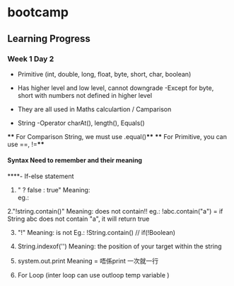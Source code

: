 # bootcamp

## Learning Progress

### Week 1 Day 2

- Primitive (int, double, long, float, byte, short, char, boolean)
- Has higher level and low level, cannot downgrade
  -Except for byte, short with numbers not defined in higher level
- They are all used in Maths calculartion / Camparison

- String
  -Operator
  charAt(), length(), Equals()

**\*\*** For Comparison String, we must use .equal()**\*\***
**\*\*** For Primitive, you can use ==, !=**\*\***
#### Syntax Need to remember  and their meaning
****- If-else statement

1. " ? false : true"
Meaning:    
eg.:        

2."!string.contain()"
Meaning:    does not contain!!
eg.:        !abc.contain("a") = if String abc does not contain "a", it will return true

3. "!"
Meaning:    is not 
Eg.:        !String.contain() // if(!Boolean)

4. String.indexof('') 
Meaning: the position of your target  within the string


5. system.out.print
Meaning = 唔係print 一次就一行

6. For Loop  (inter loop can use outloop temp variable )
